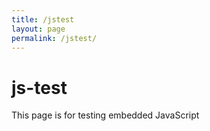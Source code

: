 ```yaml
---
title: /jstest
layout: page
permalink: /jstest/
---
```


# js-test

This page is for testing embedded JavaScript

<p id="demo"></p>

<script>
    fetch('https://api.airtable.com/v0/appoMmtp6PrLl2ykz/EntityRecords/recN9KaBLTbxccBnf', {
    headers: {Authorization: 'Bearer patCJRVWZh4svbaze.2dafd7f4bc8a2341936747c7dafb1e36ec3a2149397dd9f3aeabfcf5a6726d0e'}
    })
    .then(resp => resp.json())
    .then(json => {
        document.getElementById('demo').innerHTML = json["Description"];
        });

</script>

